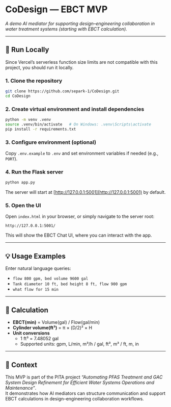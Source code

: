 # CoDesign — EBCT MVP
*A demo AI mediator for supporting design–engineering collaboration in water treatment systems (starting with EBCT calculation).*

---

## 🚀 Run Locally

Since Vercel’s serverless function size limits are not compatible with this project, you should run it locally.

### 1. Clone the repository
```bash
git clone https://github.com/separk-1/CoDesign.git
cd CoDesign
```

### 2. Create virtual environment and install dependencies
```bash
python -m venv .venv
source .venv/bin/activate   # On Windows: .venv\Scripts\activate
pip install -r requirements.txt
```

### 3. Configure environment (optional)
Copy `.env.example` to `.env` and set environment variables if needed (e.g., `PORT`).

### 4. Run the Flask server
```bash
python app.py
```

The server will start at [http://127.0.0.1:5001](http://127.0.0.1:5001) by default.

### 5. Open the UI
Open `index.html` in your browser, or simply navigate to the server root:

```
http://127.0.0.1:5001/
```

This will show the EBCT Chat UI, where you can interact with the app.

---

## 💡 Usage Examples
Enter natural language queries:

- `flow 800 gpm, bed volume 9600 gal`
- `Tank diameter 10 ft, bed height 8 ft, flow 900 gpm`
- `what flow for 15 min`

---

## 📐 Calculation
- **EBCT(min)** = Volume(gal) / Flow(gal/min)  
- **Cylinder volume(ft³)** = π × (D/2)² × H  
- **Unit conversions**  
  - 1 ft³ = 7.48052 gal  
  - Supported units: gpm, L/min, m³/h / gal, ft³, m³ / ft, m, in  

---

## 🧭 Context
This MVP is part of the PITA project *“Automating PFAS Treatment and GAC System Design Refinement for Efficient Water Systems Operations and Maintenance”*.  
It demonstrates how AI mediators can structure communication and support EBCT calculations in design–engineering collaboration workflows.

